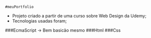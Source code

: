     #meuPortfolio

 - Projeto criado a partir de uma curso sobre Web Design da Udemy;
 - Tecnologias usadas foram;
 
 
 ###EcmaScript -> Bem basicão mesmo
 ###Html
 ###Css
 
